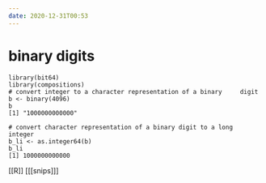 ```yaml
---
date: 2020-12-31T00:53
---
```


# binary digits

	library(bit64)
	library(compositions)
	# convert integer to a character representation of a binary 	digit	
	b <- binary(4096)
	b
	[1] "1000000000000"

	# convert character representation of a binary digit to a long	 integer
	b_li <- as.integer64(b)
	b_li
    [1] 1000000000000

[[R]]
[[[snips]]]